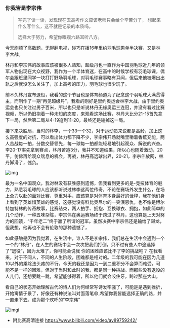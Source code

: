 ### 你我皆是李宗伟

> 写完了读一读，发现现在去高考作文应该老师只会给个辛苦分了， 想起来什么写什么，这不就是记录的本质吗。
>
> 选择大于努力，希望你眼观六路耳听八方。

今天刷烦了高数题，无聊翻电视，碰巧在播16年里约羽毛球男单半决赛，又是林李大战。

林丹和李宗伟的故事应该被很多人熟知，超级丹也一直作为中国羽毛球近几年的领军人物出现在大众视野，我作为一个半体育迷，在高中的时候学校有羽毛球课，偶尔会跟班里同学一块打打野场羽毛球，对羽毛球赛事略有耳闻，但后来他被爆出出轨之后就没怎么关注了，加上高考的压力，羽毛球也很少玩了。

前不久林丹宣布退役，我看的这个节目也是体育频道为了纪念这个羽毛球大满贯得主，而制作了一期“再见超级丹”，我看的刚好是里约奥运会林李大战，由于里约奥运会也只关注过男子百米，所以也只是听说林丹无缘奥运三连冠，并没有看过比赛视频，所以仍旧抱着一种未知的态度，来观看这场比赛，林丹大比分21-15首先拿下一局，然后第二局从4-19追到11-20，最终还是输掉这一局。

接下来决胜局，当时的林李，一个33一个32，对于运动员来说都是高龄，加上这么高强度的对抗，可以看出体力都下降不少，李宗伟开场就嘴里嚼着香蕉充能，两人苦战每一拍，分数交替领先，每一球每一拍都能轻易地引起观众、解说的兴奋。李20-17率先拿到赛点，林丹苦追3分，我并不知道结果，所以心也随着激动，20平，仿佛再给观众喘息的机会，再战，林丹高远球出界，20-21，李宗伟放网，林丹脚滑了，憾负。

![img](https://raw.githubusercontent.com/Kong-PR/Typora-picture/master/img/a8ec8a13632762d06eadcf6beaece3fc503dc65e.jpeg)

最为一名中国观众，我对林没有获胜感到遗憾，但我看到更多的是-竞技体育的魅力，熟悉羽毛球的人应该都听说过林李这两位传奇，不论在赛场外发生什么，在场上全力以赴的面对比赛，尊重对手，应该算是对体育本身最好的诠释，我在他们身上看到了英雄惜英雄的感觉，这感觉没有科比奥尼尔的一笑泯恩仇，也不像是博尔特加特林的传奇故事，比赛结束，两人拍手、拥抱、互换球衣、拥抱，如此简单的几个动作，一种五味杂陈，李宗伟在奥运赛场终于跨过了林丹，这也算是上天对努力的回馈，“千年老二”终于赢了所谓的冠军。虽然决赛中李宗伟还是输给了谌龙，但我想，他再也不会有伦敦的那种遗憾了，

如此感触是因为我觉着，在生活中，谁人不是李宗伟，我们总在生活中会遇到一个一个的“林丹”，在人生的赛场中会一次次把我们打倒，只不过有些人中途选择了“退役”，因为太难了，你可能会说我 你的困难应该比不了李的挑战吧？ 在我看来，对于不同人，不同的人生阶段，困难都是相对的。二年级的我可能在因为几道10以外的乘除法头疼的不行，今天的我还是因为一到二重积分不会算而难受，可能不是一样的困难，但对于当时和此时的我，都是同一种挑战。而那些没有退役的人儿们，还想要跳一跳，希望能够得着，所以他们就会咬住牙，跨过那座大山。

看自己的状态开始理解古代的诗人们为何经常写诗发牢骚了，可能是是遇到挫折，开始寓情于景了，好像还有种说法叫对面落笔:smile:,希望你我皆能选择正确的路，并一直走下去。成为那个欢呼的“李宗伟”

![img](https://raw.githubusercontent.com/Kong-PR/Typora-picture/master/img/timg)i

- 附比赛高清连接 https://www.bilibili.com/video/av89759242/